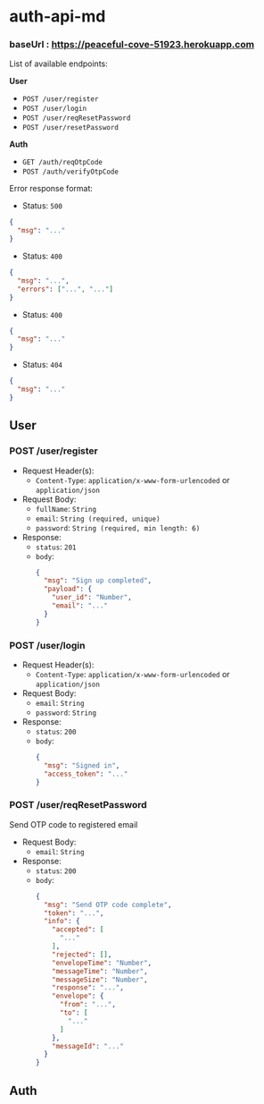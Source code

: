 # auth-api-md

### baseUrl : https://peaceful-cove-51923.herokuapp.com

List of available endpoints:

**User**

- `POST /user/register`
- `POST /user/login`
- `POST /user/reqResetPassword`
- `POST /user/resetPassword`

**Auth**

- `GET /auth/reqOtpCode`
- `POST /auth/verifyOtpCode`

Error response format:

- Status: `500`
```json
{
  "msg": "..."
}
```

- Status: `400`
```json
{
  "msg": "...",
  "errors": ["...", "..."]
}
```

- Status: `400`
```json
{
  "msg": "..."
}
```

- Status: `404`
```json
{
  "msg": "..."
}
```

## User

### POST /user/register

- Request Header(s):
  - `Content-Type`: `application/x-www-form-urlencoded` or `application/json`
- Request Body:
  - `fullName`: `String`
  - `email`: `String (required, unique)`
  - `password`: `String (required, min length: 6)`
- Response:
  - `status`: `201`
  - `body`:
    ```json
    {
      "msg": "Sign up completed",
      "payload": {
        "user_id": "Number",
        "email": "..."
      }
    }
    ```

### POST /user/login

- Request Header(s):
  - `Content-Type`: `application/x-www-form-urlencoded` or `application/json`
- Request Body:
  - `email`: `String`
  - `password`: `String`
- Response:
  - `status`: `200`
  - `body`:
    ```json
    {
      "msg": "Signed in",
      "access_token": "..."
    }
    ```

### POST /user/reqResetPassword

Send OTP code to registered email

- Request Body:
  - `email`: `String`
- Response:
  - `status`: `200`
  - `body`:
    ```json
    {
      "msg": "Send OTP code complete",
      "token": "...",
      "info": {
        "accepted": [
          "..."
        ],
        "rejected": [],
        "envelopeTime": "Number",
        "messageTime": "Number",
        "messageSize": "Number",
        "response": "...",
        "envelope": {
          "from": "...",
          "to": [
            "..."
          ]
        },
        "messageId": "..."
      }
    }
    ```

## Auth